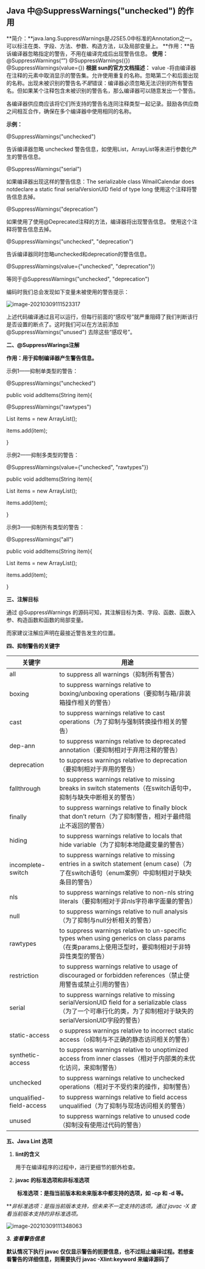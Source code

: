 ## Java 中@SuppressWarnings("unchecked") 的作用



**简介：**java.lang.SuppressWarnings是J2SE5.0中标准的Annotation之一。可以标注在类、字段、方法、参数、构造方法，以及局部变量上。
**作用：**告诉编译器忽略指定的警告，不用在编译完成后出现警告信息。
**使用：**
@SuppressWarnings(“”)
@SuppressWarnings({})
@SuppressWarnings(value={})
**根据 sun的官方文档描述：**
value -将由编译器在注释的元素中取消显示的警告集。允许使用重复的名称。忽略第二个和后面出现的名称。出现未被识别的警告名*不是*错误：编译器必须忽略无法识别的所有警告名。但如果某个注释包含未被识别的警告名，那么编译器可以随意发出一个警告。

各编译器供应商应该将它们所支持的警告名连同注释类型一起记录。鼓励各供应商之间相互合作，确保在多个编译器中使用相同的名称。

**示例：**

 @SuppressWarnings("unchecked")

告诉编译器忽略 unchecked 警告信息，如使用List，ArrayList等未进行参数化产生的警告信息。

 @SuppressWarnings("serial")

如果编译器出现这样的警告信息：The serializable class WmailCalendar does notdeclare a static final serialVersionUID field of type long 使用这个注释将警告信息去掉。

@SuppressWarnings("deprecation")

如果使用了使用@Deprecated注释的方法，编译器将出现警告信息。 使用这个注释将警告信息去掉。

 @SuppressWarnings("unchecked", "deprecation")

告诉编译器同时忽略unchecked和deprecation的警告信息。

@SuppressWarnings(value={"unchecked", "deprecation"})

等同于@SuppressWarnings("unchecked", "deprecation")　　　　　　　　　　　　　　　　　　　　　　　　　　　　　　　

 编码时我们总会发现如下变量未被使用的警告提示：

![image-20210309111523317](https://gitee.com/wanxianbo/pic-bed/raw/master/img/2021/03/20210309111524.png)

 上述代码编译通过且可以运行，但每行前面的“感叹号”就严重阻碍了我们判断该行是否设置的断点了。这时我们可以在方法前添加 @SuppressWarnings("unused") 去除这些“感叹号”。

**二、@SuppressWarings注解**　　　　　　　　　　　　　　　　　　　　　　　　　

**作用：用于抑制编译器产生警告信息。**

 示例1——抑制单类型的警告：

@SuppressWarnings("unchecked")

public void addItems(String item){

 @SuppressWarnings("rawtypes")

  List items = new ArrayList();

  items.add(item);

}

 示例2——抑制多类型的警告：

@SuppressWarnings(value={"unchecked", "rawtypes"})

public void addItems(String item){

  List items = new ArrayList();

  items.add(item);

}

 示例3——抑制所有类型的警告：

@SuppressWarnings("all")

public void addItems(String item){

  List items = new ArrayList();

  items.add(item);

}

**三、注解目标**　　　　　　　　　　　　　　　　　　　　　　　　　　　　　

 通过 @SuppressWarnings 的源码可知，其注解目标为类、字段、函数、函数入参、构造函数和函数的局部变量。

 而家建议注解应声明在最接近警告发生的位置。

**四、抑制警告的关键字**　　　　　　　　　　　　　　

| 关键字                   | 用途                                                         |
| ------------------------ | ------------------------------------------------------------ |
| all                      | to suppress all warnings（抑制所有警告）                     |
| boxing                   | to suppress warnings relative to boxing/unboxing operations（要抑制与箱/非装箱操作相关的警告） |
| cast                     | to suppress warnings relative to cast operations（为了抑制与强制转换操作相关的警告） |
| dep-ann                  | to suppress warnings relative to deprecated annotation（要抑制相对于弃用注释的警告） |
| deprecation              | to suppress warnings relative to deprecation（要抑制相对于弃用的警告） |
| fallthrough              | to suppress warnings relative to missing breaks in switch statements（在switch语句中，抑制与缺失中断相关的警告） |
| finally                  | to suppress warnings relative to finally block that don’t return（为了抑制警告，相对于最终阻止不返回的警告） |
| hiding                   | to suppress warnings relative to locals that hide variable（为了抑制本地隐藏变量的警告） |
| incomplete-switch        | to suppress warnings relative to missing entries in a switch statement (enum case)（为了在switch语句（enum案例）中抑制相对于缺失条目的警告） |
| nls                      | to suppress warnings relative to non-nls string literals（要抑制相对于非nls字符串字面量的警告） |
| null                     | to suppress warnings relative to null analysis（为了抑制与null分析相关的警告） |
| rawtypes                 | to suppress warnings relative to un-specific types when using generics on class params（在类params上使用泛型时，要抑制相对于非特异性类型的警告） |
| restriction              | to suppress warnings relative to usage of discouraged or forbidden references（禁止使用警告或禁止引用的警告） |
| serial                   | to suppress warnings relative to missing serialVersionUID field for a serializable class（为了一个可串行化的类，为了抑制相对于缺失的serialVersionUID字段的警告） |
| static-access            | o suppress warnings relative to incorrect static access（o抑制与不正确的静态访问相关的警告） |
| synthetic-access         | to suppress warnings relative to unoptimized access from inner classes（相对于内部类的未优化访问，来抑制警告） |
| unchecked                | to suppress warnings relative to unchecked operations（相对于不受约束的操作，抑制警告） |
| unqualified-field-access | to suppress warnings relative to field access unqualified（为了抑制与现场访问相关的警告） |
| unused                   | to suppress warnings relative to unused code（抑制没有使用过代码的警告） |



**五、Java Lint 选项**　　　　　　　　　　　　　　　　　　　　　　　　　　　

1. **lint的含义**

   用于在编译程序的过程中，进行更细节的额外检查。

2. **javac 的标准选项和非标准选项**

　　**标准选项：是指当前版本和未来版本中都支持的选项，如 -cp 和 -d 等。**

   ***非标准选项：*是指当前版本支持，但未来不一定支持的选项。通过 javac -X 查看当前版本支持的非标准选项。**

![image-20210309111348063](https://gitee.com/wanxianbo/pic-bed/raw/master/img/2021/03/20210309111404.png)

 ***3.* *查看警告信息***

  **默认情况下执行 javac 仅仅显示警告的扼要信息，也不过阻止编译过程。若想查看警告的详细信息，则需要执行 javac -Xlint:keyword 来编译源码了**